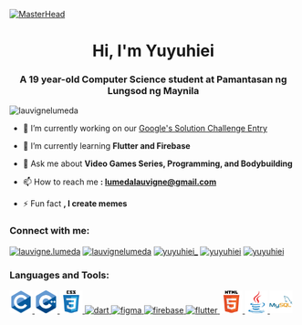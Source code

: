 [![MasterHead](https://i.imgur.com/AXPQufr.png)](https://www.facebook.com/lauvigne.lumeda/)
<h1 align="center">Hi, I'm Yuyuhiei</h1>
<h3 align="center">A 19 year-old Computer Science student at Pamantasan ng Lungsod ng Maynila</h3>



<p align="left"> <img src="https://komarev.com/ghpvc/?username=lauvignelumeda&label=Profile%20views&color=0e75b6&style=flat" alt="lauvignelumeda" /> </p>

- 🔭 I’m currently working on our [Google's Solution Challenge Entry](https://developers.google.com/community/gdsc-solution-challenge)

- 🌱 I’m currently learning **Flutter and Firebase**

- 💬 Ask me about **Video Games Series, Programming, and Bodybuilding**

- 📫 How to reach me **: lumedalauvigne@gmail.com**

- ⚡ Fun fact **, I create memes**

<h3 align="left">Connect with me:</h3>
<p align="left">
<a href="https://linkedin.com/in/lauvigne.lumeda" target="blank"><img align="center" src="https://raw.githubusercontent.com/rahuldkjain/github-profile-readme-generator/master/src/images/icons/Social/linked-in-alt.svg" alt="lauvigne.lumeda" height="30" width="40" /></a>
<a href="https://fb.com/lauvignelumeda" target="blank"><img align="center" src="https://raw.githubusercontent.com/rahuldkjain/github-profile-readme-generator/master/src/images/icons/Social/facebook.svg" alt="lauvignelumeda" height="30" width="40" /></a>
<a href="https://instagram.com/yuyuhiei_" target="blank"><img align="center" src="https://raw.githubusercontent.com/rahuldkjain/github-profile-readme-generator/master/src/images/icons/Social/instagram.svg" alt="yuyuhiei_" height="30" width="40" /></a>
<a href="https://www.leetcode.com/yuyuhiei" target="blank"><img align="center" src="https://raw.githubusercontent.com/rahuldkjain/github-profile-readme-generator/master/src/images/icons/Social/leet-code.svg" alt="yuyuhiei" height="30" width="40" /></a>
<a href="https://discord.gg/yuyuhiei" target="blank"><img align="center" src="https://raw.githubusercontent.com/rahuldkjain/github-profile-readme-generator/master/src/images/icons/Social/discord.svg" alt="yuyuhiei" height="30" width="40" /></a>
</p>

<h3 align="left">Languages and Tools:</h3>
<p align="left"> <a href="https://www.cprogramming.com/" target="_blank" rel="noreferrer"> <img src="https://raw.githubusercontent.com/devicons/devicon/master/icons/c/c-original.svg" alt="c" width="40" height="40"/> </a> <a href="https://www.w3schools.com/cpp/" target="_blank" rel="noreferrer"> <img src="https://raw.githubusercontent.com/devicons/devicon/master/icons/cplusplus/cplusplus-original.svg" alt="cplusplus" width="40" height="40"/> </a> <a href="https://www.w3schools.com/css/" target="_blank" rel="noreferrer"> <img src="https://raw.githubusercontent.com/devicons/devicon/master/icons/css3/css3-original-wordmark.svg" alt="css3" width="40" height="40"/> </a> <a href="https://dart.dev" target="_blank" rel="noreferrer"> <img src="https://www.vectorlogo.zone/logos/dartlang/dartlang-icon.svg" alt="dart" width="40" height="40"/> </a> <a href="https://www.figma.com/" target="_blank" rel="noreferrer"> <img src="https://www.vectorlogo.zone/logos/figma/figma-icon.svg" alt="figma" width="40" height="40"/> </a> <a href="https://firebase.google.com/" target="_blank" rel="noreferrer"> <img src="https://www.vectorlogo.zone/logos/firebase/firebase-icon.svg" alt="firebase" width="40" height="40"/> </a> <a href="https://flutter.dev" target="_blank" rel="noreferrer"> <img src="https://www.vectorlogo.zone/logos/flutterio/flutterio-icon.svg" alt="flutter" width="40" height="40"/> </a> <a href="https://www.w3.org/html/" target="_blank" rel="noreferrer"> <img src="https://raw.githubusercontent.com/devicons/devicon/master/icons/html5/html5-original-wordmark.svg" alt="html5" width="40" height="40"/> </a> <a href="https://www.java.com" target="_blank" rel="noreferrer"> <img src="https://raw.githubusercontent.com/devicons/devicon/master/icons/java/java-original.svg" alt="java" width="40" height="40"/> </a> <a href="https://www.mysql.com/" target="_blank" rel="noreferrer"> <img src="https://raw.githubusercontent.com/devicons/devicon/master/icons/mysql/mysql-original-wordmark.svg" alt="mysql" width="40" height="40"/> </a> </p>




